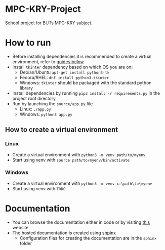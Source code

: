 # MPC-KRY-Project

School project for BUTs MPC-KRY subject.

# How to run

- Before installing dependencies it is recommended to create a virtual environment, refer
  to [guides below](#how-to-create-a-virtual-environment)
- Install `tkinter` dependency based on which OS you are on:
    - Debian/Ubuntu `apt-get install python3-tk`
    - Fedora/RHEL: `dnf install python3-tkinter`
    - Windows: `tkinter` should be packaged with the standard python library
- Install dependencies by running `pip3 install -r requirements.py` in the project root directory
- Run by launching the `source/app.py` file
    - Linux: `./app.py`
    - Windows: `python3 app.py`

## How to create a virtual environment

### Linux

- Create a virtual environment with `python3 -m venv path/to/myenv`
- Start using venv with `source path/to/myenv/bin/activate`

### Windows

- Create a virtual environment with `python3 -m venv c:\path\to\myenv`
- Start using venv with `TODO`

# Documentation

- You can browse the documentation either in code or by visiting [this](http://172.105.249.59:6060/index.html) website
- The hosted documentation is created using [shpinx](https://www.sphinx-doc.org/en/master/)
    - Configuration files for creating the documentation are in the `sphinx` folder 